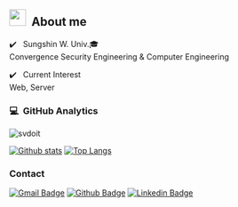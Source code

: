 <!--
**svdoit/svdoit** is a ✨ _special_ ✨ repository because its `README.md` (this file) appears on your GitHub profile.-->

## <img src="https://raw.githubusercontent.com/iampavangandhi/iampavangandhi/master/gifs/Hi.gif" width="30px">&nbsp; About me


✔️ &nbsp; Sungshin W. Univ.🎓
<br>Convergence Security Engineering & Computer Engineering

✔️ &nbsp; Current Interest <br> Web, Server</p>

### 💻 &nbsp;GitHub Analytics
<p align=left> <img src=https://komarev.com/ghpvc/?username=svdoit alt=svdoit /> </p>

[![Github stats](https://github-readme-stats.vercel.app/api?username=svdoit&show_icons=true&include_all_commits=true)](https://github.com/svdoit/github-readme-stats)
[![Top Langs](https://github-readme-stats.vercel.app/api/top-langs/?username=svdoit&layout=compact)](https://github.com/svdoit/github-readme-stats)

### Contact
[![Gmail Badge](https://img.shields.io/badge/Gmail-EA4335?style=flat&logo=Gmail&logoColor=white&link=mailto:dosoovin@gmail.com)](mailto:dosoovin@gmail.com) [![Github Badge](https://img.shields.io/badge/-svdoit-grey?style=flat&logo=github&logoColor=white&link=https://github.com/svdoit/)](https://www.github.com/svdoit/) [![Linkedin Badge](https://img.shields.io/badge/LinkedIn-0072b1?style=flat&logo=Linkedin&logoColor=white&link=https://www.linkedin.com/in/soovin-do/)](https://www.linkedin.com/in/soovin-do/)
